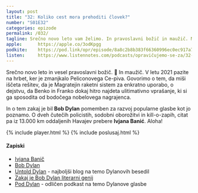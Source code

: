 ```yaml
---
layout: post
title: "32: Koliko cest mora prehoditi človek?"
number: "S01E32"
categories: epizode
permalink: /032/
tagline: Srečno novo leto vam želimo. In pravoslavni božič in maužič. Mi smo pri 32. poglavju in dveh malih miših, ki si ultimativno vprašanje sposodita pri Bobu Dylanu. Citat prebere Ivjana Banić.
apple:		https://apple.co/3odKpgg
podkite:	https://pod.link/opr/episode/8a8c2b8b383f66360996ec0ec917a7ae
listen:		https://www.listennotes.com/podcasts/opravičujemo-se-za/32-koliko-cest-mora-JyjbcmTVhli/embed/
---
```


Srečno novo leto in vesel pravoslavni božič. 🎅 In maužič. V letu 2021 pazite na hrbet, ker je zmanjkalo Peliconovega Ce-piva. Govorimo o tem, da miši iščeta rešitev, da je Magratejin raketni sistem za enkratno uporabo, o dejstvu, da Benko in Franko dokaj hitro najdeta ulitimativno vprašanje, ki si ga sposodita od bodočega nobelovega nagrajenca. 

In o tem zakaj je bil **Bob Dylan** pomemben za razvoj popularne glasbe kot jo poznamo. O dveh čutečih policistih, sodobni oborožitvi in kill-o-zapih, citat pa iz 13.000 km oddaljenih Havajev prebere **Ivjana Banić**. Aloha!

{% include player.html %}
{% include poslusaj.html %}

#### Zapiski

- [Ivjana Banič](https://www.ivjana.com/)
- [Bob Dylan](https://www.bobdylan.com/)
- [Untold Dylan](https://bob-dylan.org.uk/) - najboljši blog na temo Dylanovih besedil 
- [Zakaj je Bob Dylan literarni genij](https://www.rollingstone.com/music/music-features/why-bob-dylan-is-a-literary-genius-105108/)
- [Pod Dylan](http://fireandwaterpodcast.com/show/pod-dylan/) - odličen podkast na temo Dylanove glasbe